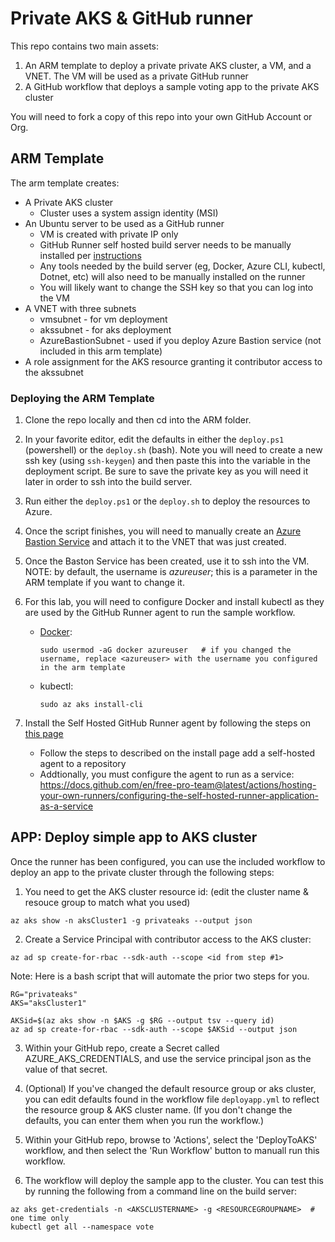 # Private AKS & GitHub runner

This repo contains two main assets:  
1) An ARM template to deploy a private private AKS cluster, a VM, and a VNET.  The VM will be used as a private GitHub runner
2) A GitHub workflow that deploys a sample voting app to the private AKS cluster

You will need to fork a copy of this repo into your own GitHub Account or Org.

## ARM Template 
The arm template creates:
- A Private AKS cluster
  - Cluster uses a system assign identity (MSI)
- An Ubuntu server to be used as a GitHub runner
  - VM is created with private IP only
  - GitHub Runner self hosted build server needs to be manually installed per [instructions](https://docs.github.com/en/free-pro-team@latest/actions/hosting-your-own-runners/adding-self-hosted-runners)
  - Any tools needed by the build server (eg, Docker, Azure CLI, kubectl, Dotnet, etc) will also need to be manually installed on the runner
  - You will likely want to change the SSH key so that you can log into the VM
- A VNET with three subnets
  - vmsubnet - for vm deployment
  - akssubnet - for aks deployment
  - AzureBastionSubnet - used if you deploy Azure Bastion service (not included in this arm template)
- A role assignment for the AKS resource granting it contributor access to the akssubnet

### Deploying the ARM Template
1. Clone the repo locally and then cd into the ARM folder.
2. In your favorite editor, edit the defaults in either the `deploy.ps1` (powershell) or the `deploy.sh` (bash).  Note you will need to create a new ssh key (using `ssh-keygen`) and then paste this into the variable in the deployment script.  Be sure to save the private key as you will need it later in order to ssh into the build server.
3. Run either the `deploy.ps1` or the `deploy.sh` to deploy the resources to Azure.
4. Once the script finishes, you will need to manually create an [Azure Bastion Service](https://docs.microsoft.com/en-us/azure/bastion/tutorial-create-host-portal) and attach it to the VNET that was just created.
5. Once the Baston Service has been created, use it to ssh into the VM. NOTE:  by default, the username is _azureuser_; this is a parameter in the ARM template if you want to change it.
6. For this lab, you will need to configure Docker and install kubectl as they are used by the GitHub Runner agent to run the sample workflow.
   - [Docker](https://docs.docker.com/engine/install/ubuntu/#install-using-the-convenience-script):
      ```
      sudo usermod -aG docker azureuser   # if you changed the username, replace <azureuser> with the username you configured in the arm template 
      ```
   - kubectl:
      ```
      sudo az aks install-cli
      ```

7. Install the Self Hosted GitHub Runner agent by following the steps on [this page](https://docs.github.com/en/free-pro-team@latest/actions/hosting-your-own-runners/adding-self-hosted-runners)
   - Follow the steps to described on the install page add a self-hosted agent to a repository
   - Addtionally, you must configure the agent to run as a service:  https://docs.github.com/en/free-pro-team@latest/actions/hosting-your-own-runners/configuring-the-self-hosted-runner-application-as-a-service



## APP:  Deploy simple app to AKS cluster
Once the runner has been configured, you can use the included workflow to deploy an app to the private cluster through the following steps:

1. You need to get the AKS cluster resource id:  (edit the cluster name & resouce group to match what you used)
```
az aks show -n aksCluster1 -g privateaks --output json
```
2. Create a Service Principal with contributor access to the AKS cluster:
```
az ad sp create-for-rbac --sdk-auth --scope <id from step #1>
```
Note:  Here is a bash script that will automate the prior two steps for you. 
```
RG="privateaks"
AKS="aksCluster1"

AKSid=$(az aks show -n $AKS -g $RG --output tsv --query id)
az ad sp create-for-rbac --sdk-auth --scope $AKSid --output json
```

3. Within your GitHub repo, create a Secret called AZURE_AKS_CREDENTIALS, and use the service principal json as the value of that secret.

4. (Optional) If you've changed the default resource group or aks cluster, you can edit defaults found in the workflow file `deployapp.yml`  to reflect the resource group & AKS cluster name.  (If you don't change the defaults, you can enter them when you run the workflow.)
5. Within your GitHub repo, browse to 'Actions', select the 'DeployToAKS' workflow, and then select the 'Run Workflow' button to manuall run this workflow.
6. The workflow will deploy the sample app to the cluster.  You can test this by running the following from a command line on the build server:
```
az aks get-credentials -n <AKSCLUSTERNAME> -g <RESOURCEGROUPNAME>  # one time only
kubectl get all --namespace vote
```
